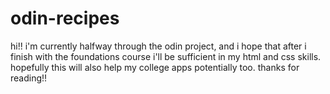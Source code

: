 # odin-recipes
hi!! i'm currently halfway through the odin project, and i hope that after i finish with the foundations course i'll be sufficient in my html and css skills. hopefully this will also help my college apps potentially too. thanks for reading!!